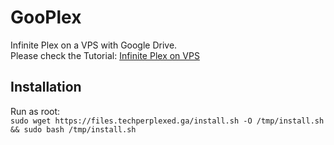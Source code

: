 # GooPlex
Infinite Plex on a VPS with Google Drive.  
Please check the Tutorial: [Infinite Plex on VPS](http://bit.ly/TechPerplexed "How to create an infinite Plex media server using a VPS and Cloud service")  
## Installation
Run as root:  
`sudo wget https://files.techperplexed.ga/install.sh -O /tmp/install.sh && sudo bash /tmp/install.sh`
